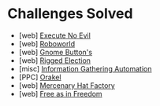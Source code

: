 # Challenges Solved
* [web] [Execute No Evil](web/execute_no_evil/README.md)
* [web] [Roboworld](web/roboworld/README.md)
* [web] [Gnome Button's](web/gnome_buttons/README.md)
* [web] [Rigged Election](web/rigged_election/README.md)
* [misc] [Information Gathering Automation](misc/information_gathering_automation/README.md)
* [PPC] [Orakel](ppc/orakel/README.md)
* [web] [Mercenary Hat Factory](web/mercenary_hat_factory/README.md)
* [web] [Free as in Freedom](web/free_as_in_freedom/README.md)

